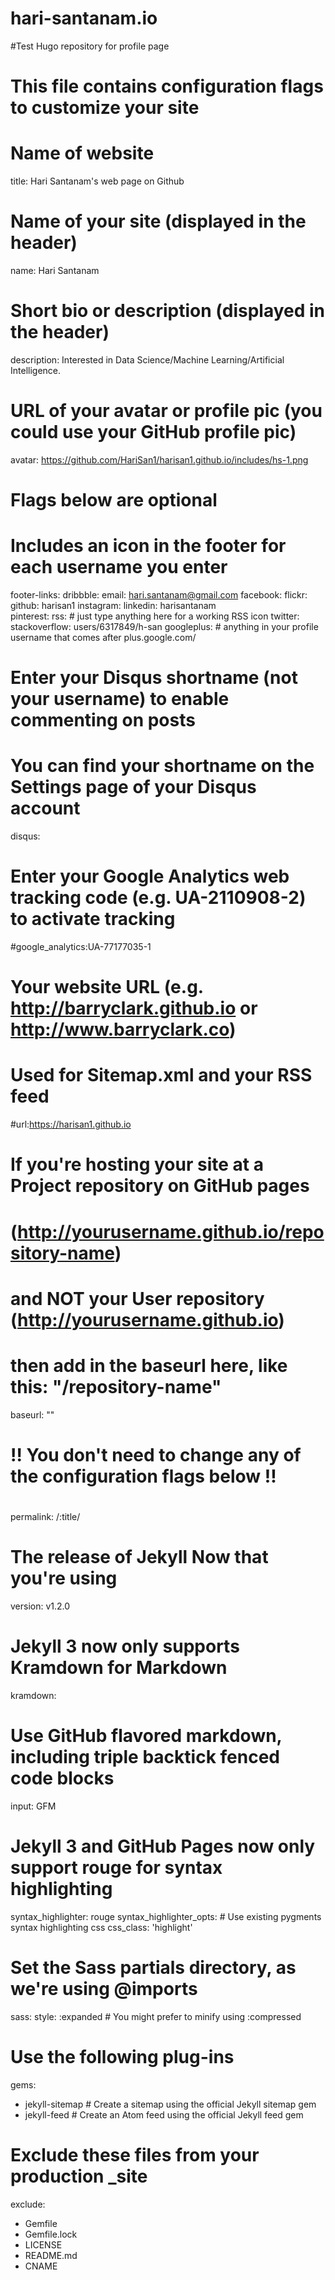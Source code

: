 # hari-santanam.io
#Test Hugo repository for profile page

#
# This file contains configuration flags to customize your site
#
# Name of website
title: Hari Santanam's web page on Github

# Name of your site (displayed in the header)
name: Hari Santanam

# Short bio or description (displayed in the header)
description: Interested in Data Science/Machine Learning/Artificial Intelligence. 

# URL of your avatar or profile pic (you could use your GitHub profile pic)
avatar: https://github.com/HariSan1/harisan1.github.io/includes/hs-1.png

#
# Flags below are optional
#

# Includes an icon in the footer for each username you enter
footer-links:
  dribbble:
  email: hari.santanam@gmail.com
  facebook:
  flickr:
  github: harisan1
  instagram:
  linkedin: harisantanam  
  pinterest:
  rss: # just type anything here for a working RSS icon
  twitter: 
  stackoverflow: users/6317849/h-san
  googleplus: # anything in your profile username that comes after plus.google.com/
  


# Enter your Disqus shortname (not your username) to enable commenting on posts
# You can find your shortname on the Settings page of your Disqus account
disqus:

# Enter your Google Analytics web tracking code (e.g. UA-2110908-2) to activate tracking
#google_analytics:UA-77177035-1

# Your website URL (e.g. http://barryclark.github.io or http://www.barryclark.co)
# Used for Sitemap.xml and your RSS feed
#url:https://harisan1.github.io

# If you're hosting your site at a Project repository on GitHub pages
# (http://yourusername.github.io/repository-name)
# and NOT your User repository (http://yourusername.github.io)
# then add in the baseurl here, like this: "/repository-name"
baseurl: ""

#
# !! You don't need to change any of the configuration flags below !!
#

permalink: /:title/

# The release of Jekyll Now that you're using
version: v1.2.0

# Jekyll 3 now only supports Kramdown for Markdown
kramdown:
  # Use GitHub flavored markdown, including triple backtick fenced code blocks
  input: GFM
  # Jekyll 3 and GitHub Pages now only support rouge for syntax highlighting
  syntax_highlighter: rouge
  syntax_highlighter_opts:
    # Use existing pygments syntax highlighting css
    css_class: 'highlight'

# Set the Sass partials directory, as we're using @imports
sass:
  style: :expanded # You might prefer to minify using :compressed

# Use the following plug-ins
gems:
  - jekyll-sitemap # Create a sitemap using the official Jekyll sitemap gem
  - jekyll-feed # Create an Atom feed using the official Jekyll feed gem

# Exclude these files from your production _site
exclude:
  - Gemfile
  - Gemfile.lock
  - LICENSE
  - README.md
  - CNAME
